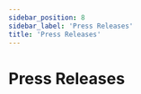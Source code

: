 ```yaml
---
sidebar_position: 8
sidebar_label: 'Press Releases'
title: 'Press Releases'
---
```

# Press Releases

